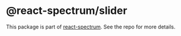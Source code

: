 # @react-spectrum/slider

This package is part of [react-spectrum](https://gitlab.com/watheia/spectrum). See the repo for more details.
